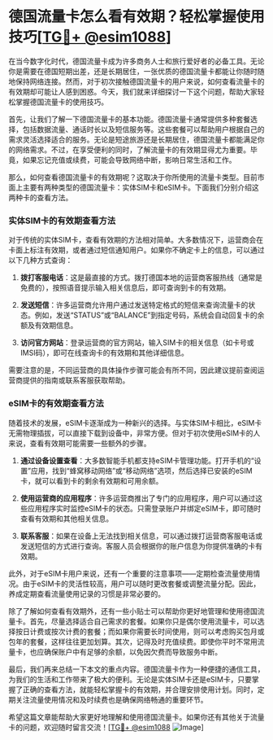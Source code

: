 # 德国流量卡怎么看有效期？轻松掌握使用技巧[[TG💪+ @esim1088](https://t.me/s/esim1088)]

在当今数字化时代，德国流量卡成为许多商务人士和旅行爱好者的必备工具。无论你是需要在德国短期出差，还是长期居住，一张优质的德国流量卡都能让你随时随地保持网络连接。然而，对于初次接触德国流量卡的用户来说，如何查看流量卡的有效期却可能让人感到困惑。今天，我们就来详细探讨一下这个问题，帮助大家轻松掌握德国流量卡的使用技巧。

首先，让我们了解一下德国流量卡的基本功能。德国流量卡通常提供多种套餐选择，包括数据流量、通话时长以及短信服务等。这些套餐可以帮助用户根据自己的需求灵活选择适合的服务。无论是短途旅游还是长期居住，德国流量卡都能满足你的网络需求。不过，在享受便利的同时，了解流量卡的有效期显得尤为重要。毕竟，如果忘记充值或续费，可能会导致网络中断，影响日常生活和工作。

那么，如何查看德国流量卡的有效期呢？这取决于你所使用的流量卡类型。目前市面上主要有两种类型的德国流量卡：实体SIM卡和eSIM卡。下面我们分别介绍这两种卡的查看方法。

### 实体SIM卡的有效期查看方法

对于传统的实体SIM卡，查看有效期的方法相对简单。大多数情况下，运营商会在卡面上标注有效期，或者通过短信通知用户。如果你不确定卡上的信息，可以通过以下几种方式查询：

1. **拨打客服电话**：这是最直接的方式。拨打德国本地的运营商客服热线（通常是免费的），按照语音提示输入相关信息后，即可查询到卡的有效期。
   
2. **发送短信**：许多运营商允许用户通过发送特定格式的短信来查询流量卡的状态。例如，发送“STATUS”或“BALANCE”到指定号码，系统会自动回复卡的余额及有效期信息。

3. **访问官方网站**：登录运营商的官方网站，输入SIM卡的相关信息（如卡号或IMSI码），即可在线查询卡的有效期和其他详细信息。

需要注意的是，不同运营商的具体操作步骤可能会有所不同，因此建议提前查阅运营商提供的指南或联系客服获取帮助。

### eSIM卡的有效期查看方法

随着技术的发展，eSIM卡逐渐成为一种新兴的选择。与实体SIM卡相比，eSIM卡无需物理插拔，可以直接下载到设备中，非常方便。但对于初次使用eSIM卡的人来说，查看有效期可能需要一些额外的步骤。

1. **通过设备设置查看**：大多数智能手机都支持eSIM卡管理功能。打开手机的“设置”应用，找到“蜂窝移动网络”或“移动网络”选项，然后选择已安装的eSIM卡，就可以看到卡的剩余有效期和可用余额。

2. **使用运营商的应用程序**：许多运营商推出了专门的应用程序，用户可以通过这些应用程序实时监控eSIM卡的状态。只需登录账户并绑定eSIM卡，即可随时查看有效期和其他相关信息。

3. **联系客服**：如果在设备上无法找到相关信息，可以通过拨打运营商客服电话或发送短信的方式进行查询。客服人员会根据你的账户信息为你提供准确的卡有效期。

此外，对于eSIM卡用户来说，还有一个重要的注意事项——定期检查流量使用情况。由于eSIM卡的灵活性较高，用户可以随时更改套餐或调整流量分配。因此，养成定期查看流量使用记录的习惯是非常必要的。

除了了解如何查看有效期外，还有一些小贴士可以帮助你更好地管理和使用德国流量卡。首先，尽量选择适合自己需求的套餐。如果你只是偶尔使用流量卡，可以选择按日计费或按次计费的套餐；而如果你需要长时间使用，则可以考虑购买包月或包年的套餐，这样往往更加划算。其次，记得及时充值续费。即使你平时不常用流量卡，也应确保账户中有足够的余额，以免因欠费而导致服务中断。

最后，我们再来总结一下本文的重点内容。德国流量卡作为一种便捷的通信工具，为我们的生活和工作带来了极大的便利。无论是实体SIM卡还是eSIM卡，只要掌握了正确的查看方法，就能轻松掌握卡的有效期，并合理安排使用计划。同时，定期关注流量使用情况和及时续费也是确保网络畅通的重要环节。

希望这篇文章能帮助大家更好地理解和使用德国流量卡。如果你还有其他关于流量卡的问题，欢迎随时留言交流！[[TG💪+ @esim1088](https://t.me/s/esim1088) ![Image](https://i.postimg.cc/4NQfJmqS/Snipaste-2025-05-13-00-14-12.png)]